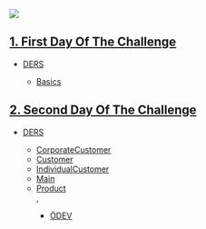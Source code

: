 <a href="https://www.linkpicture.com/view.php?img=LPic6342dfd0d841c12133990"><img src="https://www.linkpicture.com/q/Ekran-1.png" type="image"></a>

<!-- First Day Of The Challenge -->
<h2><a href="https://github.com/bedirhantong/Java_Software_Developer_Training_Camp_2022/tree/master/src/com/Bedirhan/FirstDayOfTheChallenge">1. First Day Of The Challenge </a></h2>
<ul>
    <li><a href="https://github.com/bedirhantong/Java_Software_Developer_Training_Camp_2022/tree/master/src/com/Bedirhan/FirstDayOfTheChallenge/Codes">DERS</a></li>
        <ul>
            <li><a href="https://github.com/bedirhantong/Java_Software_Developer_Training_Camp_2022/blob/master/src/com/Bedirhan/FirstDayOfTheChallenge/Codes/Main.java">Basics</a> </li>
        </ul> 
</ul>

<!-- Second Day Of The Challenge-->
<h2><a href="https://github.com/bedirhantong/Java_Software_Developer_Training_Camp_2022/tree/master/src/com/Bedirhan/SecondDayOfTheChallenge">2. Second Day Of The Challenge </a></h2>
<ul>
    <li><a href="https://github.com/bedirhantong/Java_Software_Developer_Training_Camp_2022/tree/master/src/com/Bedirhan/SecondDayOfTheChallenge/oop1">DERS</a></li>
        <ul>
            <li><a href="https://github.com/bedirhantong/Java_Software_Developer_Training_Camp_2022/blob/master/src/com/Bedirhan/SecondDayOfTheChallenge/oop1/CorporateCustomer.java">CorporateCustomer</a> </li>
            <li><a href="https://github.com/bedirhantong/Java_Software_Developer_Training_Camp_2022/blob/master/src/com/Bedirhan/SecondDayOfTheChallenge/oop1/Customer.java">Customer</a> </li>
            <li><a href="https://github.com/bedirhantong/Java_Software_Developer_Training_Camp_2022/blob/master/src/com/Bedirhan/SecondDayOfTheChallenge/oop1/IndividualCustomer.java">IndividualCustomer</a> </li>
            <li><a href="https://github.com/bedirhantong/Java_Software_Developer_Training_Camp_2022/blob/master/src/com/Bedirhan/SecondDayOfTheChallenge/oop1/Main.java">Main</a> </li>
            <li><a href="https://github.com/bedirhantong/Java_Software_Developer_Training_Camp_2022/blob/master/src/com/Bedirhan/SecondDayOfTheChallenge/oop1/Product.java">Product</a> </li>,
        <ul>
    <li><a href = "https://github.com/bedirhantong/Java_Software_Developer_Training_Camp_2022/tree/master/src/com/Bedirhan/SecondDayOfTheChallenge/Homework/classes"> ÖDEV </a></li>
    
